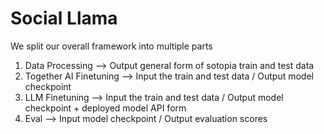 # Social Llama

We split our overall framework into multiple parts

1. Data Processing --> Output general form of sotopia train and test data
2. Together AI Finetuning --> Input the train and test data / Output model checkpoint
3. LLM Finetuning --> Input the train and test data / Output model checkpoint + deployed model API form
4. Eval --> Input model checkpoint / Output evaluation scores